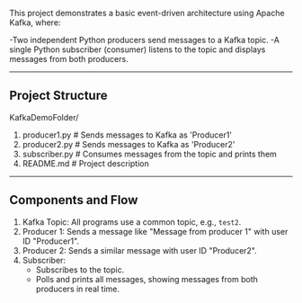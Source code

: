 This project demonstrates a basic event-driven architecture using Apache Kafka, where:

-Two independent Python producers send messages to a Kafka topic.
-A single Python subscriber (consumer) listens to the topic and displays messages from both producers.

---

## Project Structure

KafkaDemoFolder/
1. producer1.py         # Sends messages to Kafka as 'Producer1'
2. producer2.py         # Sends messages to Kafka as 'Producer2'
3. subscriber.py        # Consumes messages from the topic and prints them
4. README.md            # Project description

---

## Components and Flow

1. Kafka Topic: All programs use a common topic, e.g., `test2`.
2. Producer 1: Sends a message like "Message from producer 1" with user ID "Producer1".
3. Producer 2: Sends a similar message with user ID "Producer2".
4. Subscriber:
   - Subscribes to the topic.
   - Polls and prints all messages, showing messages from both producers in real time.
